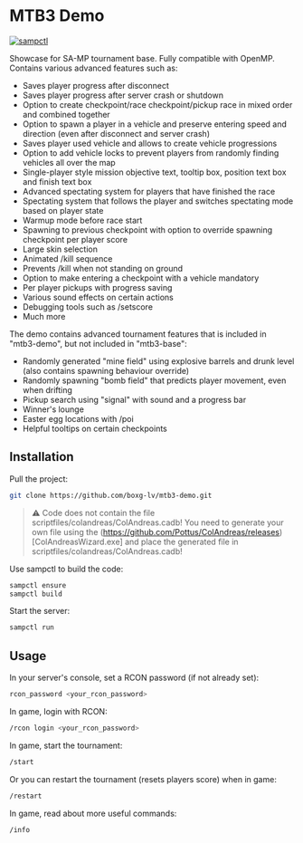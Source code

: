# MTB3 Demo

[![sampctl](https://img.shields.io/badge/sampctl-omp_tournament-2f2f2f.svg?style=for-the-badge)](https://github.com/boxg-lv/mtb3-demo)

Showcase for SA-MP tournament base. Fully compatible with OpenMP. Contains various advanced features such as:
- Saves player progress after disconnect
- Saves player progress after server crash or shutdown
- Option to create checkpoint/race checkpoint/pickup race in mixed order and combined together
- Option to spawn a player in a vehicle and preserve entering speed and direction (even after disconnect and server crash)
- Saves player used vehicle and allows to create vehicle progressions
- Option to add vehicle locks to prevent players from randomly finding vehicles all over the map
- Single-player style mission objective text, tooltip box, position text box and finish text box
- Advanced spectating system for players that have finished the race
- Spectating system that follows the player and switches spectating mode based on player state
- Warmup mode before race start
- Spawning to previous checkpoint with option to override spawning checkpoint per player score
- Large skin selection
- Animated /kill sequence
- Prevents /kill when not standing on ground
- Option to make entering a checkpoint with a vehicle mandatory
- Per player pickups with progress saving
- Various sound effects on certain actions
- Debugging tools such as /setscore
- Much more

The demo contains advanced tournament features that is included in "mtb3-demo", but not included in "mtb3-base":
- Randomly generated "mine field" using explosive barrels and drunk level (also contains spawning behaviour override)
- Randomly spawning "bomb field" that predicts player movement, even when drifting
- Pickup search using "signal" with sound and a progress bar
- Winner's lounge
- Easter egg locations with /poi
- Helpful tooltips on certain checkpoints

## Installation

Pull the project:
```bash
git clone https://github.com/boxg-lv/mtb3-demo.git
```

> :warning: Code does not contain the file scriptfiles/colandreas/ColAndreas.cadb! You need to generate your own file using the (https://github.com/Pottus/ColAndreas/releases)[ColAndreasWizard.exe] and place the generated file in scriptfiles/colandreas/ColAndreas.cadb!


Use sampctl to build the code:
```bash
sampctl ensure
sampctl build
```

Start the server:
```bash
sampctl run
```

## Usage

In your server's console, set a RCON password (if not already set):
```bash
rcon_password <your_rcon_password>
```

In game, login with RCON:
```bash
/rcon login <your_rcon_password>
```

In game, start the tournament:
```bash
/start
```

Or you can restart the tournament (resets players score) when in game:
```bash
/restart
```

In game, read about more useful commands:
```bash
/info
```